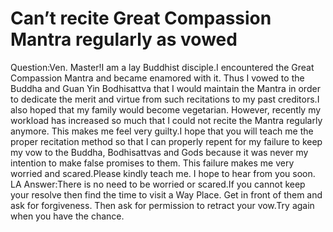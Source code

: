 # Can’t recite Great Compassion Mantra regularly as vowed

Question:Ven. Master!I am a lay Buddhist disciple.I encountered the Great Compassion Mantra and became enamored with it. Thus I vowed to the Buddha and Guan Yin Bodhisattva that I would maintain the Mantra in order to dedicate the merit and virtue from such recitations to my past creditors.I also hoped that my family would become vegetarian. However, recently my workload has increased so much that I could not recite the Mantra regularly anymore. This makes me feel very guilty.I hope that you will teach me the proper recitation method so that I can properly repent for my failure to keep my vow to the Buddha, Bodhisattvas and Gods because it was never my intention to make false promises to them. This failure makes me very worried and scared.Please kindly teach me. I hope to hear from you soon.​LA      Answer:There is no need to be worried or scared.If you cannot keep your resolve then find the time to visit a Way Place. Get in front of them and ask for forgiveness. Then ask for permission to retract your vow.​Try again when you have the chance.